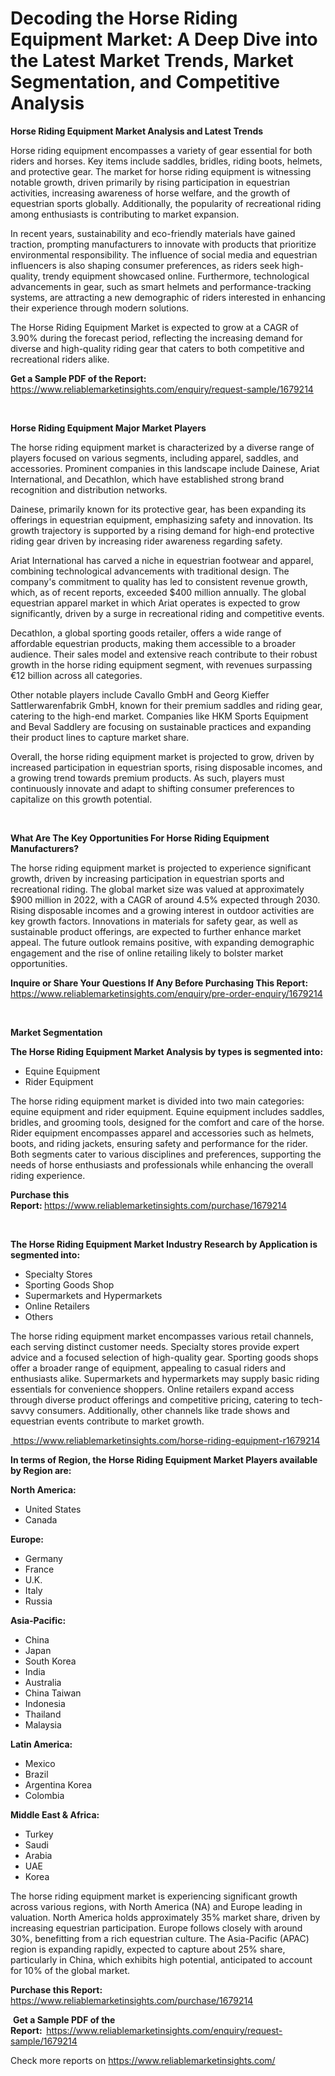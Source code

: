 <p><h1>Decoding the Horse Riding Equipment Market: A Deep Dive into the Latest Market Trends, Market Segmentation, and Competitive Analysis</h1></p><p><strong>Horse Riding Equipment Market Analysis and Latest Trends</strong></p>
<p><p>Horse riding equipment encompasses a variety of gear essential for both riders and horses. Key items include saddles, bridles, riding boots, helmets, and protective gear. The market for horse riding equipment is witnessing notable growth, driven primarily by rising participation in equestrian activities, increasing awareness of horse welfare, and the growth of equestrian sports globally. Additionally, the popularity of recreational riding among enthusiasts is contributing to market expansion.</p><p>In recent years, sustainability and eco-friendly materials have gained traction, prompting manufacturers to innovate with products that prioritize environmental responsibility. The influence of social media and equestrian influencers is also shaping consumer preferences, as riders seek high-quality, trendy equipment showcased online. Furthermore, technological advancements in gear, such as smart helmets and performance-tracking systems, are attracting a new demographic of riders interested in enhancing their experience through modern solutions. </p><p>The Horse Riding Equipment Market is expected to grow at a CAGR of 3.90% during the forecast period, reflecting the increasing demand for diverse and high-quality riding gear that caters to both competitive and recreational riders alike.</p></p>
<p><strong>Get a Sample PDF of the Report:&nbsp;</strong> <a href="https://www.reliablemarketinsights.com/enquiry/request-sample/1679214?utm_campaign=2209&utm_medium=2&utm_source=Github&utm_content=ia&utm_term=04042025&utm_id=horse-riding-equipment">https://www.reliablemarketinsights.com/enquiry/request-sample/1679214</a></p>
<p>&nbsp;</p>
<p><strong>Horse Riding Equipment Major Market Players</strong></p>
<p><p>The horse riding equipment market is characterized by a diverse range of players focused on various segments, including apparel, saddles, and accessories. Prominent companies in this landscape include Dainese, Ariat International, and Decathlon, which have established strong brand recognition and distribution networks.</p><p>Dainese, primarily known for its protective gear, has been expanding its offerings in equestrian equipment, emphasizing safety and innovation. Its growth trajectory is supported by a rising demand for high-end protective riding gear driven by increasing rider awareness regarding safety.</p><p>Ariat International has carved a niche in equestrian footwear and apparel, combining technological advancements with traditional design. The company's commitment to quality has led to consistent revenue growth, which, as of recent reports, exceeded $400 million annually. The global equestrian apparel market in which Ariat operates is expected to grow significantly, driven by a surge in recreational riding and competitive events.</p><p>Decathlon, a global sporting goods retailer, offers a wide range of affordable equestrian products, making them accessible to a broader audience. Their sales model and extensive reach contribute to their robust growth in the horse riding equipment segment, with revenues surpassing €12 billion across all categories.</p><p>Other notable players include Cavallo GmbH and Georg Kieffer Sattlerwarenfabrik GmbH, known for their premium saddles and riding gear, catering to the high-end market. Companies like HKM Sports Equipment and Beval Saddlery are focusing on sustainable practices and expanding their product lines to capture market share.</p><p>Overall, the horse riding equipment market is projected to grow, driven by increased participation in equestrian sports, rising disposable incomes, and a growing trend towards premium products. As such, players must continuously innovate and adapt to shifting consumer preferences to capitalize on this growth potential.</p></p>
<p>&nbsp;</p>
<p><strong>What Are The Key Opportunities For Horse Riding Equipment Manufacturers?</strong></p>
<p><p>The horse riding equipment market is projected to experience significant growth, driven by increasing participation in equestrian sports and recreational riding. The global market size was valued at approximately $900 million in 2022, with a CAGR of around 4.5% expected through 2030. Rising disposable incomes and a growing interest in outdoor activities are key growth factors. Innovations in materials for safety gear, as well as sustainable product offerings, are expected to further enhance market appeal. The future outlook remains positive, with expanding demographic engagement and the rise of online retailing likely to bolster market opportunities.</p></p>
<p><strong>Inquire or Share Your Questions If Any Before Purchasing This Report:</strong> <a href="https://www.reliablemarketinsights.com/enquiry/pre-order-enquiry/1679214?utm_campaign=2209&utm_medium=2&utm_source=Github&utm_content=ia&utm_term=04042025&utm_id=horse-riding-equipment">https://www.reliablemarketinsights.com/enquiry/pre-order-enquiry/1679214</a></p>
<p>&nbsp;</p>
<p><strong>Market Segmentation</strong></p>
<p><strong>The Horse Riding Equipment Market Analysis by types is segmented into:</strong></p>
<p><ul><li>Equine Equipment</li><li>Rider Equipment</li></ul></p>
<p><p>The horse riding equipment market is divided into two main categories: equine equipment and rider equipment. Equine equipment includes saddles, bridles, and grooming tools, designed for the comfort and care of the horse. Rider equipment encompasses apparel and accessories such as helmets, boots, and riding jackets, ensuring safety and performance for the rider. Both segments cater to various disciplines and preferences, supporting the needs of horse enthusiasts and professionals while enhancing the overall riding experience.</p></p>
<p><strong>Purchase this Report:&nbsp;</strong><a href="https://www.reliablemarketinsights.com/purchase/1679214?utm_campaign=2209&utm_medium=2&utm_source=Github&utm_content=ia&utm_term=04042025&utm_id=horse-riding-equipment">https://www.reliablemarketinsights.com/purchase/1679214</a></p>
<p>&nbsp;</p>
<p><strong>The Horse Riding Equipment Market Industry Research by Application is segmented into:</strong></p>
<p><ul><li>Specialty Stores</li><li>Sporting Goods Shop</li><li>Supermarkets and Hypermarkets</li><li>Online Retailers</li><li>Others</li></ul></p>
<p><p>The horse riding equipment market encompasses various retail channels, each serving distinct customer needs. Specialty stores provide expert advice and a focused selection of high-quality gear. Sporting goods shops offer a broader range of equipment, appealing to casual riders and enthusiasts alike. Supermarkets and hypermarkets may supply basic riding essentials for convenience shoppers. Online retailers expand access through diverse product offerings and competitive pricing, catering to tech-savvy consumers. Additionally, other channels like trade shows and equestrian events contribute to market growth.</p></p>
<p><a href="https://www.reliablemarketinsights.com/horse-riding-equipment-r1679214?utm_campaign=2209&utm_medium=2&utm_source=Github&utm_content=ia&utm_term=04042025&utm_id=horse-riding-equipment">&nbsp;https://www.reliablemarketinsights.com/horse-riding-equipment-r1679214</a></p>
<p><strong>In terms of Region, the Horse Riding Equipment Market Players available by Region are:</strong></p>
<p>
    <p> <strong> North America: </strong>
        <ul>
            <li>United States</li>
            <li>Canada</li>
        </ul>
        </p> 
    <p> <strong> Europe: </strong>
        <ul>
            <li>Germany</li>
            <li>France</li>
            <li>U.K.</li>
            <li>Italy</li>
            <li>Russia</li>
        </ul>
        </p> 
    <p> <strong> Asia-Pacific: </strong>
        <ul>
            <li>China</li>
            <li>Japan</li>
            <li>South Korea</li>
            <li>India</li>
            <li>Australia</li>
            <li>China Taiwan</li>
            <li>Indonesia</li>
            <li>Thailand</li>
            <li>Malaysia</li>
        </ul>
        </p> 
    <p> <strong> Latin America: </strong>
        <ul>
            <li>Mexico</li>
            <li>Brazil</li>
            <li>Argentina Korea</li>
            <li>Colombia</li>
        </ul>
        </p> 
    <p> <strong> Middle East & Africa: </strong>
        <ul>
            <li>Turkey</li>
            <li>Saudi</li>
            <li>Arabia</li>
            <li>UAE</li>
            <li>Korea</li>
        </ul>
    </p>
    </p>
<p><p>The horse riding equipment market is experiencing significant growth across various regions, with North America (NA) and Europe leading in valuation. North America holds approximately 35% market share, driven by increasing equestrian participation. Europe follows closely with around 30%, benefitting from a rich equestrian culture. The Asia-Pacific (APAC) region is expanding rapidly, expected to capture about 25% share, particularly in China, which exhibits high potential, anticipated to account for 10% of the global market.</p></p>
<p><strong>Purchase this Report: </strong><a href="https://www.reliablemarketinsights.com/purchase/1679214?utm_campaign=2209&utm_medium=2&utm_source=Github&utm_content=ia&utm_term=04042025&utm_id=horse-riding-equipment">https://www.reliablemarketinsights.com/purchase/1679214</a></p>
<p>&nbsp;<strong>Get a Sample PDF of the Report:&nbsp;&nbsp;</strong><a href="https://www.reliablemarketinsights.com/enquiry/request-sample/1679214?utm_campaign=2209&utm_medium=2&utm_source=Github&utm_content=ia&utm_term=04042025&utm_id=horse-riding-equipment">https://www.reliablemarketinsights.com/enquiry/request-sample/1679214</a></p>
<p><strong></strong></p>
<p>Check more reports on <a href="https://www.reliablemarketinsights.com/?utm_campaign=2209&utm_medium=2&utm_source=Github&utm_content=ia&utm_term=04042025&utm_id=horse-riding-equipment">https://www.reliablemarketinsights.com/</a></p>